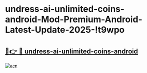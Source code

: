 # undress-ai-unlimited-coins-android-Mod-Premium-Android-Latest-Update-2025-!t9wpo

# <h2><a href="https://gzvrpu.esa.edu.pl?title=undress-ai-unlimited-coins-android&ref=t9wpo">🔗👉 🔴 undress-ai-unlimited-coins-android</a></h2>

[![acn](https://github.com/user-attachments/assets/0f9c940e-d8b0-45ae-aac7-cd30a18b3e1c)](https://gzvrpu.esa.edu.pl?title=undress-ai-unlimited-coins-android&ref=t9wpo)

